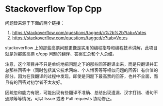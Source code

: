 # Stackoverflow Top Cpp

问题皆来源于下面的两个链接：

 1. <https://stackoverflow.com/questions/tagged/c%2b%2b?tab=Votes>
 2. <https://stackoverflow.com/questions/tagged/c?tab=Votes>
 
stackoverflow 上的那些高票问题更像是实用的编程指导和编程技术讲解，此项目就是对那些高票 c/cpp 问题的翻译、答案汇总和个人总结。

注意，这个项目并不只是单纯地把问题之下的那些回答翻译出来，而是只翻译并汇总那些回答中（同时包括其它技术网站、个人博客等等相似问题的回答）有价值的部分。因为在我翻译的过程中发现，即使是问题下最高票的回答，也并不全面，而且有的回答对初学者不太友好。

因疏忽和能力有限，可能出现有些翻译不准确、总结出现遗漏、汉字打错、语句不通顺等等情况，可以 Issue 或者 Pull requests 协助修正。
